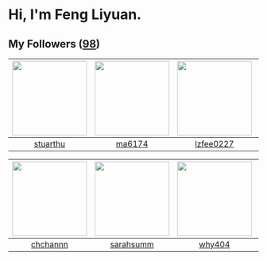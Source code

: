 # Hi, I'm Feng Liyuan.

## My Followers ([98](https://github.com/SunRunAway?tab=followers))

| <img src="https://avatars.githubusercontent.com/u/16526001?v=4" width="150" height="150" /> | <img src="https://avatars.githubusercontent.com/u/1449133?v=4" width="150" height="150" /> | <img src="https://avatars.githubusercontent.com/u/1984045?v=4" width="150" height="150" /> | <img src="https://avatars.githubusercontent.com/u/731266?v=4" width="150" height="150" /> |
| :-----------------------------------------------------------------------------------------: | :----------------------------------------------------------------------------------------: | :----------------------------------------------------------------------------------------: | :---------------------------------------------------------------------------------------: |
|                           [stuarthu](https://github.com/stuarthu)                           |                             [ma6174](https://github.com/ma6174)                            |                          [lzfee0227](https://github.com/lzfee0227)                         |                            [piglei](https://github.com/piglei)                            |

| <img src="https://avatars.githubusercontent.com/u/4281540?v=4" width="150" height="150" /> | <img src="https://avatars.githubusercontent.com/u/5827851?v=4" width="150" height="150" /> | <img src="https://avatars.githubusercontent.com/u/35111?v=4" width="150" height="150" /> | <img src="https://avatars.githubusercontent.com/u/6133860?v=4" width="150" height="150" /> |
| :----------------------------------------------------------------------------------------: | :----------------------------------------------------------------------------------------: | :--------------------------------------------------------------------------------------: | :----------------------------------------------------------------------------------------: |
|                           [chchannn](https://github.com/chchannn)                          |                          [sarahsumm](https://github.com/sarahsumm)                         |                            [why404](https://github.com/why404)                           |                         [jianzhiyao](https://github.com/jianzhiyao)                        |